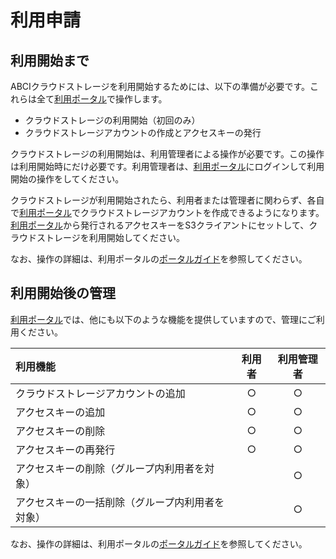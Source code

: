# 利用申請

## 利用開始まで

ABCIクラウドストレージを利用開始するためには、以下の準備が必要です。これらは全て[利用ポータル](https://portal.abci.ai/user/?lang=ja)で操作します。

* クラウドストレージの利用開始（初回のみ）
* クラウドストレージアカウントの作成とアクセスキーの発行

クラウドストレージの利用開始は、利用管理者による操作が必要です。この操作は利用開始時にだけ必要です。利用管理者は、[利用ポータル](https://portal.abci.ai/user/?lang=ja)にログインして利用開始の操作をしてください。

クラウドストレージが利用開始されたら、利用者または管理者に関わらず、各自で[利用ポータル](https://portal.abci.ai/user/?lang=ja)でクラウドストレージアカウントを作成できるようになります。[利用ポータル](https://portal.abci.ai/user/?lang=ja)から発行されるアクセスキーをS3クライアントにセットして、クラウドストレージを利用開始してください。

なお、操作の詳細は、利用ポータルの[ポータルガイド](https://docs.abci.ai/portal/ja/)を参照してください。

## 利用開始後の管理

[利用ポータル](https://portal.abci.ai/user/?lang=ja)では、他にも以下のような機能を提供していますので、管理にご利用ください。

| 利用機能| 利用者| 利用管理者|
| :--- | :---: | :---: |
| クラウドストレージアカウントの追加| ○| ○|
| アクセスキーの追加| ○| ○|
| アクセスキーの削除| ○| ○|
| アクセスキーの再発行| ○| ○|
| アクセスキーの削除（グループ内利用者を対象）| | ○|
| アクセスキーの一括削除（グループ内利用者を対象）| | ○|

なお、操作の詳細は、利用ポータルの[ポータルガイド](https://docs.abci.ai/portal/ja/)を参照してください。